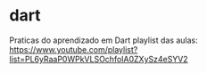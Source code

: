 # dart
Praticas do aprendizado em Dart
playlist das aulas: https://www.youtube.com/playlist?list=PL6yRaaP0WPkVLSOchfoIA0ZXySz4eSYV2

